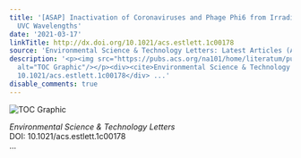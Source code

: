 ```yaml
---
title: '[ASAP] Inactivation of Coronaviruses and Phage Phi6 from Irradiation across
  UVC Wavelengths'
date: '2021-03-17'
linkTitle: http://dx.doi.org/10.1021/acs.estlett.1c00178
source: 'Environmental Science & Technology Letters: Latest Articles (ACS Publications)'
description: '<p><img src="https://pubs.acs.org/na101/home/literatum/publisher/achs/journals/content/estlcu/0/estlcu.ahead-of-print/acs.estlett.1c00178/20210317/images/medium/ez1c00178_0004.gif"
  alt="TOC Graphic"/></p><div><cite>Environmental Science & Technology Letters</cite></div><div>DOI:
  10.1021/acs.estlett.1c00178</div> ...'
disable_comments: true
---
```

<p><img src="https://pubs.acs.org/na101/home/literatum/publisher/achs/journals/content/estlcu/0/estlcu.ahead-of-print/acs.estlett.1c00178/20210317/images/medium/ez1c00178_0004.gif" alt="TOC Graphic"/></p><div><cite>Environmental Science & Technology Letters</cite></div><div>DOI: 10.1021/acs.estlett.1c00178</div> ...
